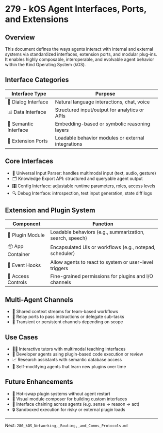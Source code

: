 # 279 - kOS Agent Interfaces, Ports, and Extensions

## Overview
This document defines the ways agents interact with internal and external systems via standardized interfaces, extension ports, and modular plug-ins. It enables highly composable, interoperable, and evolvable agent behavior within the Kind Operating System (kOS).

## Interface Categories
| Interface Type      | Purpose                                                |
|---------------------|--------------------------------------------------------|
| 💬 Dialog Interface   | Natural language interactions, chat, voice             |
| 📊 Data Interface     | Structured input/output for analytics or APIs         |
| 🧠 Semantic Interface | Embedding-based or symbolic reasoning layers          |
| 🔌 Extension Ports    | Loadable behavior modules or external integrations     |

## Core Interfaces
- 🧠 Universal Input Parser: handles multimodal input (text, audio, gesture)
- 🗂️ Knowledge Export API: structured and queryable agent output
- 🎛️ Config Interface: adjustable runtime parameters, roles, access levels
- 🔍 Debug Interface: introspection, test input generation, state diff logs

## Extension and Plugin System
| Component         | Function                                                 |
|------------------|----------------------------------------------------------|
| 🔌 Plugin Module   | Loadable behaviors (e.g., summarization, search, speech) |
| 📦 App Container   | Encapsulated UIs or workflows (e.g., notepad, scheduler) |
| 🔁 Event Hooks     | Allow agents to react to system or user-level triggers   |
| 🔐 Access Controls | Fine-grained permissions for plugins and I/O channels    |

## Multi-Agent Channels
- 🧠 Shared context streams for team-based workflows
- 🔗 Relay ports to pass instructions or delegate sub-tasks
- 📡 Transient or persistent channels depending on scope

## Use Cases
- 🧑‍🏫 Interactive tutors with multimodal teaching interfaces
- 🤖 Developer agents using plugin-based code execution or review
- 📈 Research assistants with semantic database access
- 🧠 Self-modifying agents that learn new plugins over time

## Future Enhancements
- 🧬 Hot-swap plugin systems without agent restart
- 🧱 Visual module composer for building custom interfaces
- 🧠 Interface chaining across agents (e.g. sense → reason → act)
- 🔒 Sandboxed execution for risky or external plugin loads

---
Next: `280_kOS_Networking,_Routing,_and_Comms_Protocols.md`

